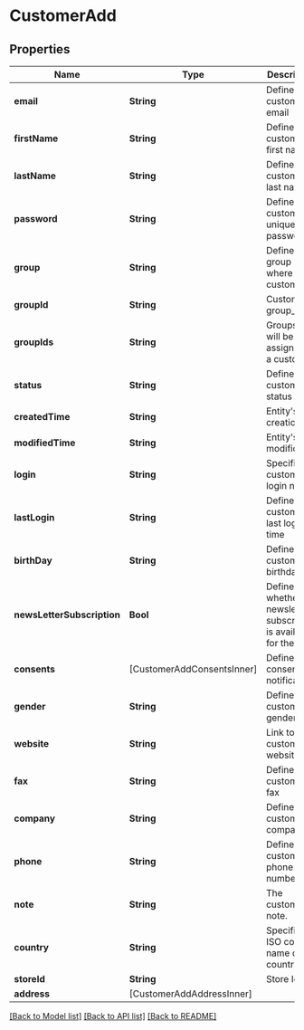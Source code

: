 # CustomerAdd

## Properties
Name | Type | Description | Notes
------------ | ------------- | ------------- | -------------
**email** | **String** | Defines customer&#39;s email | 
**firstName** | **String** | Defines customer&#39;s first name | [optional] 
**lastName** | **String** | Defines customer&#39;s last name | [optional] 
**password** | **String** | Defines customer&#39;s unique password | [optional] 
**group** | **String** | Defines the group where the customer | [optional] 
**groupId** | **String** | Customer group_id | [optional] 
**groupIds** | **String** | Groups that will be assigned to a customer | [optional] 
**status** | **String** | Defines customer&#39;s status | [optional] [default to "enabled"]
**createdTime** | **String** | Entity&#39;s date creation | [optional] 
**modifiedTime** | **String** | Entity&#39;s date modification | [optional] 
**login** | **String** | Specifies customer&#39;s login name | [optional] 
**lastLogin** | **String** | Defines customer&#39;s last login time | [optional] 
**birthDay** | **String** | Defines customer&#39;s birthday | [optional] 
**newsLetterSubscription** | **Bool** | Defines whether the newsletter subscription is available for the user | [optional] 
**consents** | [CustomerAddConsentsInner] | Defines consents to notifications | [optional] 
**gender** | **String** | Defines customer&#39;s gender | [optional] 
**website** | **String** | Link to customer website | [optional] 
**fax** | **String** | Defines customer&#39;s fax | [optional] 
**company** | **String** | Defines customer&#39;s company | [optional] 
**phone** | **String** | Defines customer&#39;s phone number | [optional] 
**note** | **String** | The customer note. | [optional] 
**country** | **String** | Specifies ISO code or name of country | [optional] 
**storeId** | **String** | Store Id | [optional] 
**address** | [CustomerAddAddressInner] |  | [optional] 

[[Back to Model list]](../README.md#documentation-for-models) [[Back to API list]](../README.md#documentation-for-api-endpoints) [[Back to README]](../README.md)


